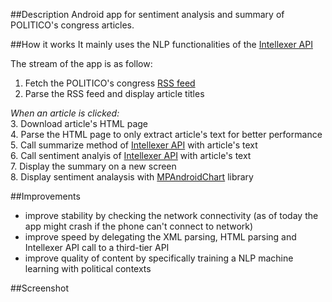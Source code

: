 ##Description
Android app for sentiment analysis and summary of POLITICO's congress articles.


##How it works
It mainly uses the NLP functionalities of the [Intellexer API](www.intellexer.com)

The stream of the app is as follow:  
1. Fetch the POLITICO's congress [RSS feed](http://www.politico.com/rss/congress.xml)  
2. Parse the RSS feed and display article titles  

*When an article is clicked:*  
3. Download article's HTML page  
4. Parse the HTML page to only extract article's text for better performance  
5. Call summarize method of [Intellexer API](www.intellexer.com) with article's text  
6. Call sentiment analyis of [Intellexer API](www.intellexer.com) with article's text  
7. Display the summary on a new screen  
8. Display sentiment analaysis with [MPAndroidChart](https://github.com/PhilJay/MPAndroidChart) library  

##Improvements
* improve stability by checking the network connectivity (as of today the app might crash if the phone can't connect to network)
* improve speed by delegating the XML parsing, HTML parsing and Intellexer API call to a third-tier API
* improve quality of content by specifically training a NLP machine learning with political contexts


##Screenshot
